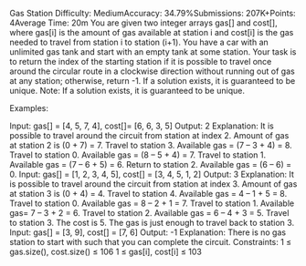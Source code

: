 Gas Station
Difficulty: MediumAccuracy: 34.79%Submissions: 207K+Points: 4Average Time: 20m
You are given two integer arrays gas[] and cost[], where gas[i] is the amount of gas available at station i and cost[i] is the gas needed to travel from station i to station (i+1). You have a car with an unlimited gas tank and start with an empty tank at some station. Your task is to return the index of the starting station if it is possible to travel once around the circular route in a clockwise direction without running out of gas at any station; otherwise, return -1. If a solution exists, it is guaranteed to be unique.
Note: If a solution exists, it is guaranteed to be unique.

Examples:

Input: gas[] = [4, 5, 7, 4], cost[]= [6, 6, 3, 5]
Output: 2
Explanation: It is possible to travel around the circuit from station at index 2. Amount of gas at station 2 is (0 + 7) = 7.
Travel to station 3. Available gas = (7 – 3 + 4) = 8.
Travel to station 0. Available gas = (8 – 5 + 4) = 7.
Travel to station 1. Available gas = (7 – 6 + 5) = 6.
Return to station 2. Available gas = (6 – 6) = 0.
Input: gas[] = [1, 2, 3, 4, 5], cost[] = [3, 4, 5, 1, 2]
Output: 3
Explanation: It is possible to travel around the circuit from station at index 3. Amount of gas at station 3 is (0 + 4) = 4.
Travel to station 4. Available gas = 4 – 1 + 5 = 8.
Travel to station 0. Available gas = 8 – 2 + 1 = 7.
Travel to station 1. Available gas= 7 – 3 + 2 = 6.
Travel to station 2. Available gas = 6 – 4 + 3 = 5.
Travel to station 3. The cost is 5. The gas is just enough to travel back to station 3.
Input: gas[] = [3, 9], cost[] = [7, 6]
Output: -1
Explanation: There is no gas station to start with such that you can complete the circuit.
Constraints:
1 ≤ gas.size(), cost.size() ≤ 106
1 ≤ gas[i], cost[i] ≤ 103